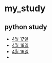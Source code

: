 # my_study
## python study
- [4월 17일](20230417.md)
- [4월 18일](20230418.md)
- [4월 19일](20230419.md)
- 
